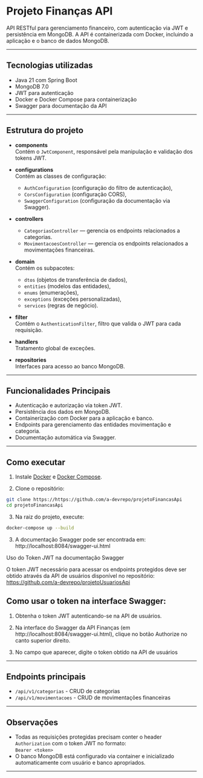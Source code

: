 
# Projeto Finanças API

API RESTful para gerenciamento financeiro, com autenticação via JWT e persistência em MongoDB. A API é containerizada com Docker, incluindo a aplicação e o banco de dados MongoDB.

---

## Tecnologias utilizadas

- Java 21 com Spring Boot  
- MongoDB 7.0  
- JWT para autenticação  
- Docker e Docker Compose para containerização  
- Swagger para documentação da API

---

## Estrutura do projeto

- **components**  
  Contém o `JwtComponent`, responsável pela manipulação e validação dos tokens JWT.

- **configurations**  
  Contém as classes de configuração:  
  - `AuthConfiguration` (configuração do filtro de autenticação),  
  - `CorsConfiguration` (configuração CORS),  
  - `SwaggerConfiguration` (configuração da documentação via Swagger).

- **controllers**  
  - `CategoriasController` — gerencia os endpoints relacionados a categorias.  
  - `MovimentacoesController` — gerencia os endpoints relacionados a movimentações financeiras.

- **domain**  
  Contém os subpacotes:  
  - `dtos` (objetos de transferência de dados),  
  - `entities` (modelos das entidades),  
  - `enums` (enumerações),  
  - `exceptions` (exceções personalizadas),  
  - `services` (regras de negócio).

- **filter**  
  Contém o `AuthenticationFilter`, filtro que valida o JWT para cada requisição.

- **handlers**  
  Tratamento global de exceções.

- **repositories**  
  Interfaces para acesso ao banco MongoDB.

---

## Funcionalidades Principais

- Autenticação e autorização via token JWT.
- Persistência dos dados em MongoDB.
- Containerização com Docker para a aplicação e banco.
- Endpoints para gerenciamento das entidades movimentação e categoria.
- Documentação automática via Swagger.

---

## Como executar

1. Instale [Docker](https://docs.docker.com/get-docker/) e [Docker Compose](https://docs.docker.com/compose/install/).


2. Clone o repositório:

```bash
git clone https://https://github.com/a-devrepo/projetoFinancasApi
cd projetoFinancasApi
```

3. Na raiz do projeto, execute:

```bash
docker-compose up --build
```

3. A documentação Swagger pode ser encontrada em: http://localhost:8084/swagger-ui.html

Uso do Token JWT na documentação Swagger

O token JWT necessário para acessar os endpoints protegidos deve ser obtido através da API de usuários disponível no repositório:
https://github.com/a-devrepo/projetoUsuariosApi

## Como usar o token na interface Swagger:

1. Obtenha o token JWT autenticando-se na API de usuários.

2. Na interface do Swagger da API Finanças (em http://localhost:8084/swagger-ui.html), clique no botão Authorize no canto superior direito.

3. No campo que aparecer, digite o token obtido na API de usuários

---

## Endpoints principais

- `/api/v1/categorias` - CRUD de categorias
- `/api/v1/movimentacoes` - CRUD de movimentações financeiras

---

## Observações

- Todas as requisições protegidas precisam conter o header `Authorization` com o token JWT no formato:  
  `Bearer <token>`
- O banco MongoDB está configurado via container e inicializado automaticamente com usuário e banco apropriados.

---